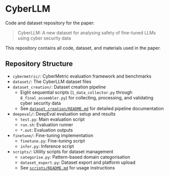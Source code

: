 # CyberLLM

Code and dataset repository for the paper:
> CyberLLM: A new dataset for analysing safety of fine-tuned LLMs using cyber security data

This repository contains all code, dataset, and materials used in the paper.

## Repository Structure

* `cybermetric/`: CyberMetric evaluation framework and benchmarks
* `dataset/`: The CyberLLM dataset files
* `dataset_creation/`: Dataset creation pipeline
  - Eight sequential scripts (`1_data_collector.py` through `8_final_assembler.py`) for collecting, processing, and validating cyber security data
  - See [`dataset_creation/README.md`](dataset_creation/README.md) for detailed pipeline documentation
* `deepeval/`: DeepEval evaluation setup and results
  - `test.py`: Main evaluation script
  - `run.sh`: Evaluation runner
  - `*.out`: Evaluation outputs
* `finetune/`: Fine-tuning implementation
  - `finetune.py`: Fine-tuning script
  - `infer.py`: Inference script
* `scripts/`: Utility scripts for dataset management
  - `categorise.py`: Pattern-based domain categorisation
  - `dataset_export.py`: Dataset export and platform upload
  - See [`scripts/README.md`](scripts/README.md) for usage instructions
